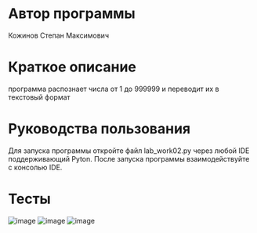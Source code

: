# Автор программы
Кожинов Степан Максимович
# Краткое описание
программа распознает числа от 1 до 999999 и переводит их в текстовый формат
# Руководства пользования
Для запуска программы откройте файл lab_work02.py через любой IDE поддерживающий Pyton. После запуска программы взаимодействуйте с консолью IDE.
# Тесты
![image](https://user-images.githubusercontent.com/113775345/190919799-00a1023f-f68e-41e7-8246-962c7e11f44a.png)
![image](https://user-images.githubusercontent.com/113775345/190919852-8f462508-d3fd-4ea6-8623-0121b0b6a486.png)
![image](https://user-images.githubusercontent.com/113775345/190919863-183bccdc-8d08-4b5d-ad20-4d26a18f9d7a.png)

